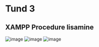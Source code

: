 # Tund 3
## XAMPP Procedure lisamine
![image](https://github.com/user-attachments/assets/ae278ea3-ac03-4311-986d-9e510664a9a4)
![image](https://github.com/user-attachments/assets/845be8de-0d06-4814-8f0c-22cc2b6d4d12)
![image](https://github.com/user-attachments/assets/944b23b8-7c5c-49aa-8d2b-21c64647ae91)


